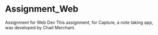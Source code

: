# Assignment_Web
Assignment for Web Dev
This assignment, for Capture, a note taking app, was developed by Chad Merchant.
